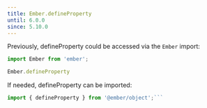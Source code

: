 ```yaml
---
title: Ember.defineProperty
until: 6.0.0
since: 5.10.0
---
```



Previously, defineProperty could be accessed via the `Ember` import:
```js
import Ember from 'ember';

Ember.defineProperty
```

 If needed, defineProperty can be imported:
```js
import { defineProperty } from '@ember/object';```
